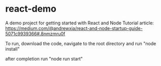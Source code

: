 # react-demo
A demo project for getting started with React and Node
Tutorial article: https://medium.com/@andrewxia/react-and-node-startup-guide-5071c9939366#.8nmzmru0f

To run, download the code, navigate to the root directory and run "node install"

after completion run "node run start"
